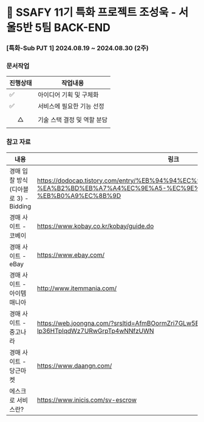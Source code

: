 # :round_pushpin: SSAFY 11기 특화 프로젝트 조성욱 - 서울5반 5팀 BACK-END

### [특화-Sub PJT 1] 2024.08.19 ~ 2024.08.30 (2주)

### 문서작업
|진행상태|작업내용|
|----|----|
|:white_check_mark:|아이디어 기획 및 구체화|
|:white_check_mark:|서비스에 필요한 기능 선정|
|$$\triangle$$|기술 스택 결정 및 역할 분담|


### 참고 자료
|내용|링크|
|----|----|
|경매 입찰 방식(디아블로 3) - Bidding|https://dodocap.tistory.com/entry/%EB%94%94%EC%95%84%EB%B8%94%EB%A1%9C3-%EA%B2%BD%EB%A7%A4%EC%9E%A5-%EC%9E%85%EC%B0%B0-%EB%B0%A9%EC%8B%9D|
|경매 사이트 - 코베이|https://www.kobay.co.kr/kobay/guide.do|
|경매 사이트 - eBay|https://www.ebay.com/|
|경매 사이트 - 아이템매니아|http://www.itemmania.com/|
|경매 사이트 - 중고나라|https://web.joongna.com/?srsltid=AfmBOormZri7GLw5BqeslPpqk-lp36HTpIqdWz7URwGrpTp4wNNfzUWN|
|경매 사이트 - 당근마켓|https://www.daangn.com/|
|에스크로 서비스란?|https://www.inicis.com/sv-escrow|


